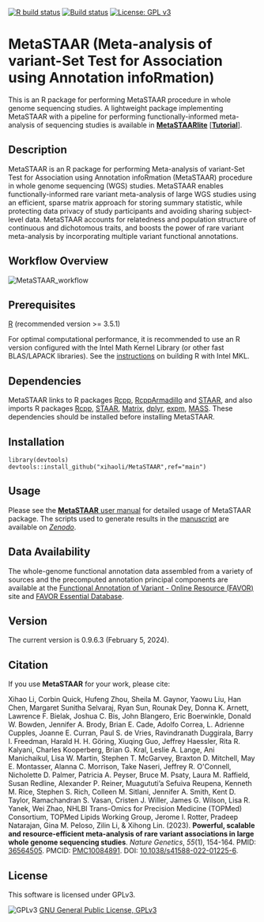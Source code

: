 [![R build status](https://github.com/xihaoli/MetaSTAAR/workflows/R-CMD-check/badge.svg)](https://github.com/xihaoli/MetaSTAAR/actions)
[![Build status](https://ci.appveyor.com/api/projects/status/jt95g3hy0y9rt0kg/branch/main?svg=true)](https://ci.appveyor.com/project/xihaoli/metastaar/branch/main)
[![License: GPL v3](https://img.shields.io/badge/License-GPLv3-blue.svg)](https://www.gnu.org/licenses/gpl-3.0)

# MetaSTAAR (Meta-analysis of variant-Set Test for Association using Annotation infoRmation)
This is an R package for performing MetaSTAAR procedure in whole genome sequencing studies. A lightweight package implementing MetaSTAAR with a pipeline for performing functionally-informed meta-analysis of sequencing studies is available in <a href="https://github.com/li-lab-genetics/MetaSTAARlite">**MetaSTAARlite**</a> [<a href="https://github.com/li-lab-genetics/MetaSTAARlite-tutorial">**Tutorial**</a>].
## Description
MetaSTAAR is an R package for performing Meta-analysis of variant-Set Test for Association using Annotation infoRmation (MetaSTAAR) procedure in whole genome sequencing (WGS) studies. MetaSTAAR enables functionally-informed rare variant meta-analysis of large WGS studies using an efficient, sparse matrix approach for storing summary statistic, while protecting data privacy of study participants and avoiding sharing subject-level data. MetaSTAAR accounts for relatedness and population structure of continuous and dichotomous traits, and boosts the power of rare variant meta-analysis by incorporating multiple variant functional annotations.
## Workflow Overview
![MetaSTAAR_workflow](docs/MetaSTAAR_workflow.jpg)
## Prerequisites
<a href="https://www.r-project.org">R</a> (recommended version >= 3.5.1)

For optimal computational performance, it is recommended to use an R version configured with the Intel Math Kernel Library (or other fast BLAS/LAPACK libraries). See the <a href="https://software.intel.com/en-us/articles/using-intel-mkl-with-r">instructions</a> on building R with Intel MKL.
## Dependencies
MetaSTAAR links to R packages <a href="https://cran.r-project.org/web/packages/Rcpp/index.html">Rcpp</a>, <a href="https://cran.r-project.org/web/packages/RcppArmadillo/index.html">RcppArmadillo</a> and <a href="https://github.com/xihaoli/STAAR">STAAR</a>, and also imports R packages <a href="https://cran.r-project.org/web/packages/Rcpp/index.html">Rcpp</a>, <a href="https://github.com/xihaoli/STAAR">STAAR</a>, <a href="https://cran.r-project.org/web/packages/Matrix/index.html">Matrix</a>, <a href="https://cran.r-project.org/web/packages/dplyr/index.html">dplyr</a>, <a href="https://cran.r-project.org/web/packages/expm/index.html">expm</a>, <a href="https://cran.r-project.org/web/packages/MASS/index.html">MASS</a>. These dependencies should be installed before installing MetaSTAAR.
## Installation
```
library(devtools)
devtools::install_github("xihaoli/MetaSTAAR",ref="main")
```
## Usage
Please see the <a href="docs/MetaSTAAR_manual.pdf">**MetaSTAAR** user manual</a> for detailed usage of MetaSTAAR package. The scripts used to generate results in the <a href="https://doi.org/10.1038/s41588-022-01225-6">manuscript</a> are available on <a href="https://doi.org/10.5281/zenodo.6668274">_Zenodo_</a>.
## Data Availability
The whole-genome functional annotation data assembled from a variety of sources and the precomputed annotation principal components are available at the [Functional Annotation of Variant - Online Resource (FAVOR)](https://favor.genohub.org) site and [FAVOR Essential Database](https://doi.org/10.7910/DVN/1VGTJI).
## Version
The current version is 0.9.6.3 (February 5, 2024).
## Citation
If you use **MetaSTAAR** for your work, please cite:

Xihao Li, Corbin Quick, Hufeng Zhou, Sheila M. Gaynor, Yaowu Liu, Han Chen, Margaret Sunitha Selvaraj, Ryan Sun, Rounak Dey, Donna K. Arnett, Lawrence F. Bielak, Joshua C. Bis, John Blangero, Eric Boerwinkle, Donald W. Bowden, Jennifer A. Brody, Brian E. Cade, Adolfo Correa, L. Adrienne Cupples, Joanne E. Curran, Paul S. de Vries, Ravindranath Duggirala, Barry I. Freedman, Harald H. H. Göring, Xiuqing Guo, Jeffrey Haessler, Rita R. Kalyani, Charles Kooperberg, Brian G. Kral, Leslie A. Lange, Ani Manichaikul, Lisa W. Martin, Stephen T. McGarvey, Braxton D. Mitchell, May E. Montasser, Alanna C. Morrison, Take Naseri, Jeffrey R. O'Connell, Nicholette D. Palmer, Patricia A. Peyser, Bruce M. Psaty, Laura M. Raffield, Susan Redline, Alexander P. Reiner, Muagututi’a Sefuiva Reupena, Kenneth M. Rice, Stephen S. Rich, Colleen M. Sitlani, Jennifer A. Smith, Kent D. Taylor, Ramachandran S. Vasan, Cristen J. Willer, James G. Wilson, Lisa R. Yanek, Wei Zhao, NHLBI Trans-Omics for Precision Medicine (TOPMed) Consortium, TOPMed Lipids Working Group, Jerome I. Rotter, Pradeep Natarajan, Gina M. Peloso, Zilin Li, & Xihong Lin. (2023). **Powerful, scalable and resource-efficient meta-analysis of rare variant associations in large whole genome sequencing studies**. _Nature Genetics_, _55_(1), 154-164. PMID: <a href="https://www.ncbi.nlm.nih.gov/pubmed/36564505">36564505</a>. PMCID: <a href="https://www.ncbi.nlm.nih.gov/pmc/articles/PMC10084891/">PMC10084891</a>. DOI: <a href="https://doi.org/10.1038/s41588-022-01225-6">10.1038/s41588-022-01225-6</a>.
## License
This software is licensed under GPLv3.

![GPLv3](http://www.gnu.org/graphics/gplv3-127x51.png)
[GNU General Public License, GPLv3](http://www.gnu.org/copyleft/gpl.html)
